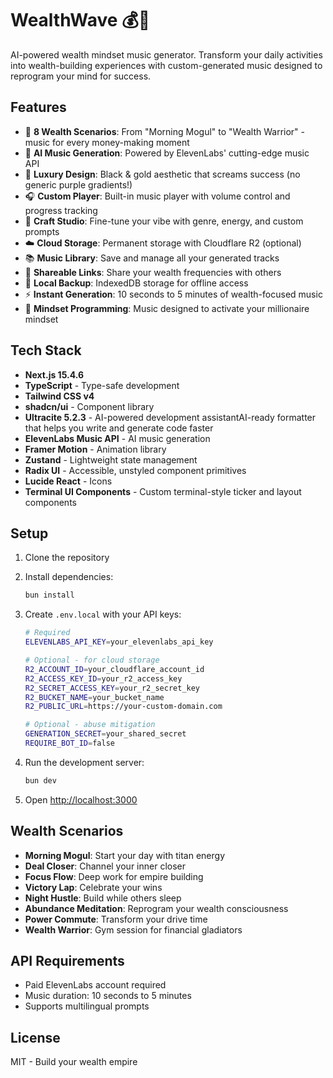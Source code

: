 # WealthWave 💰🎵

AI-powered wealth mindset music generator. Transform your daily activities into wealth-building experiences with custom-generated music designed to reprogram your mind for success.

## Features

- 🎯 **8 Wealth Scenarios**: From "Morning Mogul" to "Wealth Warrior" - music for every money-making moment
- 🎵 **AI Music Generation**: Powered by ElevenLabs' cutting-edge music API
- 💎 **Luxury Design**: Black & gold aesthetic that screams success (no generic purple gradients!)
- 🎧 **Custom Player**: Built-in music player with volume control and progress tracking
- 🎨 **Craft Studio**: Fine-tune your vibe with genre, energy, and custom prompts
- ☁️ **Cloud Storage**: Permanent storage with Cloudflare R2 (optional)
- 📚 **Music Library**: Save and manage all your generated tracks
- 🔗 **Shareable Links**: Share your wealth frequencies with others
- 💾 **Local Backup**: IndexedDB storage for offline access
- ⚡ **Instant Generation**: 10 seconds to 5 minutes of wealth-focused music
- 🧠 **Mindset Programming**: Music designed to activate your millionaire mindset

## Tech Stack

- **Next.js 15.4.6**
- **TypeScript** - Type-safe development
- **Tailwind CSS v4**
- **shadcn/ui** - Component library
- **Ultracite 5.2.3** - AI-powered development assistantAI-ready formatter that helps you write and generate code faster
- **ElevenLabs Music API** - AI music generation
- **Framer Motion** - Animation library
- **Zustand** - Lightweight state management
- **Radix UI** - Accessible, unstyled component primitives
- **Lucide React** - Icons
- **Terminal UI Components** - Custom terminal-style ticker and layout components

## Setup

1. Clone the repository
2. Install dependencies:
   ```bash
   bun install
   ```

3. Create `.env.local` with your API keys:
   ```bash
   # Required
   ELEVENLABS_API_KEY=your_elevenlabs_api_key
   
   # Optional - for cloud storage
   R2_ACCOUNT_ID=your_cloudflare_account_id
   R2_ACCESS_KEY_ID=your_r2_access_key
   R2_SECRET_ACCESS_KEY=your_r2_secret_key
   R2_BUCKET_NAME=your_bucket_name
   R2_PUBLIC_URL=https://your-custom-domain.com

   # Optional - abuse mitigation
   GENERATION_SECRET=your_shared_secret
   REQUIRE_BOT_ID=false
   ```

4. Run the development server:
   ```bash
   bun dev
   ```

5. Open [http://localhost:3000](http://localhost:3000)

## Wealth Scenarios

- **Morning Mogul**: Start your day with titan energy
- **Deal Closer**: Channel your inner closer
- **Focus Flow**: Deep work for empire building
- **Victory Lap**: Celebrate your wins
- **Night Hustle**: Build while others sleep
- **Abundance Meditation**: Reprogram your wealth consciousness
- **Power Commute**: Transform your drive time
- **Wealth Warrior**: Gym session for financial gladiators

## API Requirements

- Paid ElevenLabs account required
- Music duration: 10 seconds to 5 minutes
- Supports multilingual prompts

## License

MIT - Build your wealth empire

